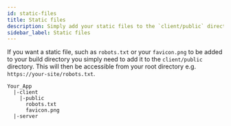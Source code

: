 ```yaml
---
id: static-files
title: Static files
description: Simply add your static files to the `client/public` directory.
sidebar_label: Static files
---
```


If you want a static file, such as `robots.txt` or your `favicon.png` to be added to your build directory you simply need to  add it to the `client/public` directory. This will then be accessible from your root directory e.g. `https://your-site/robots.txt`.


```
Your_App
  |-client
    |-public
      robots.txt
      favicon.png
  |-server
```
